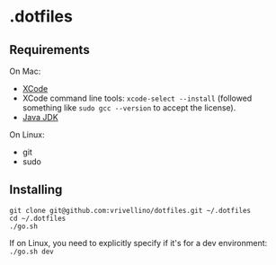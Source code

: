 # .dotfiles

## Requirements

On Mac:
* [XCode](https://itunes.apple.com/us/app/xcode/id497799835?mt=12)
* XCode command line tools: `xcode-select --install` (followed something like `sudo gcc --version` to accept
    the license).
* [Java JDK](http://www.oracle.com/technetwork/java/javase/downloads/index.html)

On Linux:
* git
* sudo

## Installing

```
git clone git@github.com:vrivellino/dotfiles.git ~/.dotfiles
cd ~/.dotfiles
./go.sh
```

If on Linux, you need to explicitly specify if it's for a dev environment: `./go.sh dev`
